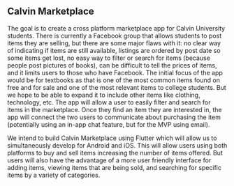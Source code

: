 ## Calvin Marketplace

The goal is to create a cross platform marketplace app for Calvin University students. There is
currently a Facebook group that allows students to post items they are selling, but there are
some major flaws with it: no clear way of indicating if items are still available, listings are
ordered by post date so some items get lost, no easy way to filter or search for items (because
people post pictures of books), can be difficult to tell the prices of items, and it limits users
to those who have Facebook. The initial focus of the app would be for textbooks as that is one of
the most common items found on free and for sale and one of the most relevant items to college
students. But we hope to be able to expand it to include other items like clothing, technology,
etc. The app will allow a user to easily filter and search for items in the marketplace. Once
they find an item they are interested in, the app will connect the two users to communicate
about purchasing the item (potentially using an in-app chat feature, but for the MVP using email).

We intend to build Calvin Marketplace using Flutter which will allow us to simultaneously develop
for Android and iOS. This will allow users using both platforms to buy and sell items increasing the number of items offered. But users will also have the advantage of a more user friendly interface for adding items, viewing items that are being sold, and searching for specific items by a variety of categories.
